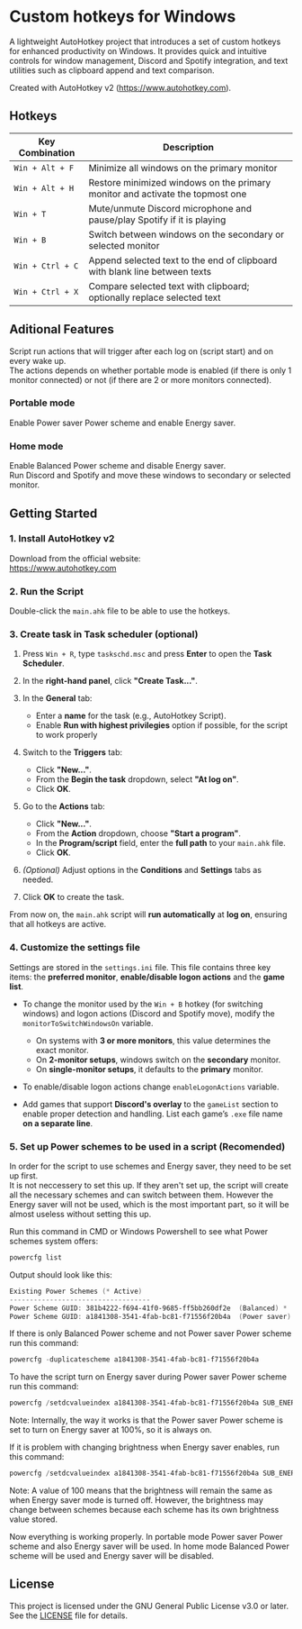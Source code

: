 # Custom hotkeys for Windows
A lightweight AutoHotkey project that introduces a set of custom hotkeys for enhanced productivity on Windows. It provides quick and intuitive controls for window management, Discord and Spotify integration, and text utilities such as clipboard append and text comparison.

Created with AutoHotkey v2 (https://www.autohotkey.com).

## Hotkeys

Key Combination         | Description                                                                 
------------------------|-----------------------------------------------------------------------------
`Win + Alt + F`         | Minimize all windows on the primary monitor
`Win + Alt + H`         | Restore minimized windows on the primary monitor and activate the topmost one
`Win + T`               | Mute/unmute Discord microphone and pause/play Spotify if it is playing
`Win + B`               | Switch between windows on the secondary or selected monitor
`Win + Ctrl + C`        | Append selected text to the end of clipboard with blank line between texts
`Win + Ctrl + X`        | Compare selected text with clipboard; optionally replace selected text

## Aditional Features
Script run actions that will trigger after each log on (script start) and on every wake up.  
The actions depends on whether portable mode is enabled (if there is only 1 monitor connected) or not (if there are 2 or more monitors connected).
### Portable mode
Enable Power saver Power scheme and enable Energy saver.
### Home mode
Enable Balanced Power scheme and disable Energy saver.  
Run Discord and Spotify and move these windows to secondary or selected monitor.

## Getting Started

### 1. Install AutoHotkey v2

Download from the official website:  
https://www.autohotkey.com

### 2. Run the Script

Double-click the `main.ahk` file to be able to use the hotkeys.  

### 3. Create task in Task scheduler (optional)
1. Press `Win + R`, type `taskschd.msc` and press **Enter** to open the **Task Scheduler**.
2. In the **right-hand panel**, click **"Create Task..."**.
3. In the **General** tab:
   - Enter a **name** for the task (e.g., AutoHotkey Script).
   - Enable **Run with highest privilegies** option if possible, for the script to work properly

4. Switch to the **Triggers** tab:
   - Click **"New..."**.
   - From the **Begin the task** dropdown, select **"At log on"**.
   - Click **OK**.
5. Go to the **Actions** tab:
   - Click **"New..."**.
   - From the **Action** dropdown, choose **"Start a program"**.
   - In the **Program/script** field, enter the **full path** to your `main.ahk` file.
   - Click **OK**.
6. *(Optional)* Adjust options in the **Conditions** and **Settings** tabs as needed.
7. Click **OK** to create the task.

From now on, the `main.ahk` script will **run automatically** at **log on**, ensuring that all hotkeys are active.

### 4. Customize the settings file

Settings are stored in the `settings.ini` file. This file contains three key items: the **preferred monitor**, **enable/disable logon actions** and the **game list**.

- To change the monitor used by the `Win + B` hotkey (for switching windows) and logon actions (Discord and Spotify move), modify the `monitorToSwitchWindowsOn` variable.
  - On systems with **3 or more monitors**, this value determines the exact monitor.
  - On **2-monitor setups**, windows switch on the **secondary** monitor.
  - On **single-monitor setups**, it defaults to the **primary** monitor.

- To enable/disable logon actions change `enableLogonActions` variable.

- Add games that support **Discord's overlay** to the `gameList` section to enable proper detection and handling. List each game’s `.exe` file name **on a separate line**.

### 5. Set up Power schemes to be used in a script (Recomended)
In order for the script to use schemes and Energy saver, they need to be set up first.  
It is not neccessery to set this up. If they aren't set up, the script will create all the necessary schemes and can switch between them. However the Energy saver will not be used, which is the most important part, so it will be almost useless without setting this up.

Run this command in CMD or Windows Powershell to see what Power schemes system offers:
```powershell
powercfg list
```
Output should look like this:
```powershell
Existing Power Schemes (* Active)
-----------------------------------
Power Scheme GUID: 381b4222-f694-41f0-9685-ff5bb260df2e  (Balanced) *
Power Scheme GUID: a1841308-3541-4fab-bc81-f71556f20b4a  (Power saver)
```
If there is only Balanced Power scheme and not Power saver Power scheme run this command:

```powershell
powercfg -duplicatescheme a1841308-3541-4fab-bc81-f71556f20b4a
```

To have the script turn on Energy saver during Power saver Power scheme run this command:

```powershell
powercfg /setdcvalueindex a1841308-3541-4fab-bc81-f71556f20b4a SUB_ENERGYSAVER ESBATTTHRESHOLD 100
```
Note: Internally, the way it works is that the Power saver Power scheme is set to turn on Energy saver at 100%, so it is always on.

If it is problem with changing brightness when Energy saver enables, run this command:

```powershell
powercfg /setdcvalueindex a1841308-3541-4fab-bc81-f71556f20b4a SUB_ENERGYSAVER ESBRIGHTNESS 100
```
Note: A value of 100 means that the brightness will remain the same as when Energy saver mode is turned off. However, the brightness may change between schemes because each scheme has its own brightness value stored.

Now everything is working properly. In portable mode Power saver Power scheme and also Energy saver will be used. In home mode Balanced Power scheme will be used and Energy saver will be disabled.

## License
This project is licensed under the GNU General Public License v3.0 or later. See the [LICENSE](/LICENSE) file for details.